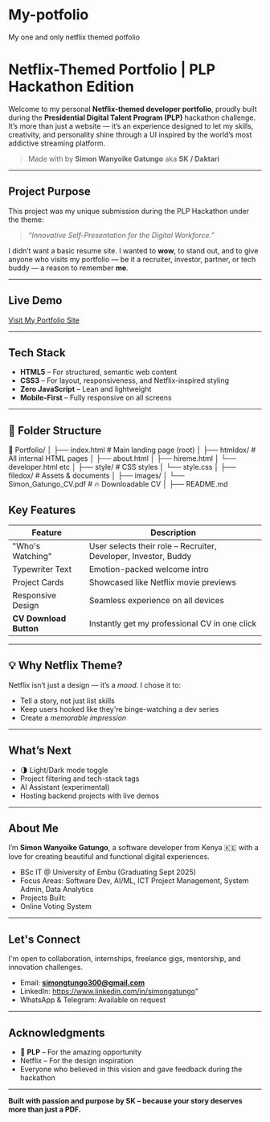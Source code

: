 # My-potfolio
My one and only netflix themed potfolio
# Netflix-Themed Portfolio | PLP Hackathon Edition

Welcome to my personal **Netflix-themed developer portfolio**, proudly built during the **Presidential Digital Talent Program (PLP)** hackathon challenge. It’s more than just a website — it’s an experience designed to let my skills, creativity, and personality shine through a UI inspired by the world’s most addictive streaming platform.

>  Made with  by **Simon Wanyoike Gatungo** aka **SK / Daktari**

---

## Project Purpose

This project was my unique submission during the PLP Hackathon under the theme:  
> _“Innovative Self-Presentation for the Digital Workforce.”_

I didn’t want a basic resume site. I wanted to **wow**, to stand out, and to give anyone who visits my portfolio — be it a recruiter, investor, partner, or tech buddy — a reason to remember **me**.

---

##  Live Demo

 [Visit My Portfolio Site](https://simon-wanyoike-gatungo-portfolio.netlify.app/ )

---

## Tech Stack

- **HTML5** – For structured, semantic web content  
- **CSS3** – For layout, responsiveness, and Netflix-inspired styling  
- **Zero JavaScript** – Lean and lightweight  
- **Mobile-First** – Fully responsive on all screens  

---

## 📁 Folder Structure

📁 Portfolio/
│
├── index.html # Main landing page (root)
│
├── htmldox/ # All internal HTML pages
│ ├── about.html
│ ├── hireme.html
│ └── developer.html etc
│
├── style/ # CSS styles
│ └── style.css
│
├── filedox/ # Assets & documents
│ ├── images/
│ └── Simon_Gatungo_CV.pdf # 🔥 Downloadable CV
│
├── README.md

## Key Features

| Feature                     | Description |
|----------------------------|-------------|
|  "Who's Watching"        | User selects their role – Recruiter, Developer, Investor, Buddy |
|  Typewriter Text         | Emotion-packed welcome intro |
|  Project Cards           | Showcased like Netflix movie previews |
|  Responsive Design       | Seamless experience on all devices |
| **CV Download Button**  | Instantly get my professional CV in one click |

---

## 💡 Why Netflix Theme?

Netflix isn’t just a design — it’s a *mood*. I chose it to:
- Tell a story, not just list skills
- Keep users hooked like they're binge-watching a dev series
- Create a *memorable impression*

---

##  What’s Next

- 🌗 Light/Dark mode toggle
-  Project filtering and tech-stack tags
-  AI Assistant (experimental)
-  Hosting backend projects with live demos

---

##  About Me

I’m **Simon Wanyoike Gatungo**, a software developer from Kenya 🇰🇪 with a love for creating beautiful and functional digital experiences.

-  BSc IT @ University of Embu (Graduating Sept 2025)
-  Focus Areas: Software Dev, AI/ML, ICT Project Management, System Admin, Data Analytics
-  Projects Built:
- Online Voting System

---

##  Let's Connect

I'm open to collaboration, internships, freelance gigs, mentorship, and innovation challenges.

-  Email: **simongtungo300@gmail.com**
-  LinkedIn: https://www.linkedin.com/in/simongatungo"
-  WhatsApp & Telegram: Available on request

---

##  Acknowledgments

- 💼 **PLP** – For the amazing opportunity
-  Netflix – For the design inspiration
-  Everyone who believed in this vision and gave feedback during the hackathon

---


**Built with passion and purpose by SK – because your story deserves more than just a PDF.**